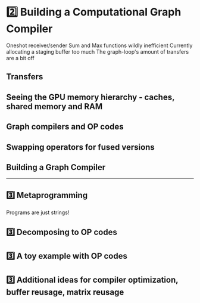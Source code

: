 # 2️⃣ Building a Computational Graph Compiler
Oneshot receiver/sender
Sum and Max functions wildly inefficient
Currently allocating a staging buffer too much
The graph-loop's amount of transfers are a bit off

## Transfers

## Seeing the GPU memory hierarchy - caches, shared memory and RAM

## Graph compilers and OP codes

## Swapping operators for fused versions

## Building a Graph Compiler

_________________

## 3️⃣ Metaprogramming
Programs are just strings!

## 3️⃣ Decomposing to OP codes

## 3️⃣ A toy example with OP codes

## 3️⃣ Additional ideas for compiler optimization, buffer reusage, matrix reusage
